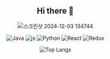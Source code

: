 <div align="center">
<h2>Hi there 👋</h2>

![스크린샷 2024-12-03 134744](https://github.com/user-attachments/assets/c4a222aa-d43f-4261-81eb-a4c226b98309)

![Java](https://img.shields.io/badge/java-%23ED8B00.svg?style=for-the-badge&logo=openjdk&logoColor=white) ![js](https://img.shields.io/badge/JavaScript-F7DF1E?style=for-the-badge&logo=JavaScript&logoColor=white) ![Python](https://img.shields.io/badge/python-3670A0?style=for-the-badge&logo=python&logoColor=ffdd54) ![React](https://img.shields.io/badge/react-%2320232a.svg?style=for-the-badge&logo=react&logoColor=%2361DAFB) ![Redux](https://img.shields.io/badge/redux-%23593d88.svg?style=for-the-badge&logo=redux&logoColor=white)

![Top Langs](https://github-readme-stats.vercel.app/api/top-langs/?username=suki186&layout=compact)
</div>
